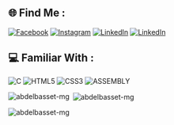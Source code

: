 ## 🌐 Find Me :
[![Facebook](https://img.shields.io/badge/Facebook-%231877F2.svg?logo=Facebook&logoColor=white)](https://www.facebook.com/AbdelbassetMg/) [![Instagram](https://img.shields.io/badge/Instagram-%23FD1D1D.svg?logo=Instagram&logoColor=white)](https://instagram.com/abdelbasset_mg) [![LinkedIn](https://img.shields.io/badge/LinkedIn-%230077B5.svg?logo=linkedin&logoColor=white)](https://www.linkedin.com/in/abdelbasset-meghraoui-4752a01b7/)
[![LinkedIn](https://img.shields.io/badge/Behance-%230067ff.svg?logo=behance&logoColor=white)](https://www.linkedin.com/in/abdelbasset-meghraoui-4752a01b7/)

## 💻 Familiar With :
![C](https://img.shields.io/badge/c-%2300599C.svg?style=flat&logo=c&logoColor=white)  ![HTML5](https://img.shields.io/badge/html5-%23E34F26.svg?style=flat&logo=html5&logoColor=white) ![CSS3](https://img.shields.io/badge/css3-%231572B6.svg?style=flat&logo=css3&logoColor=white) ![ASSEMBLY](https://img.shields.io/badge/Assembly-x86-%231572B6.svg?style=flat&logo=asm&logoColor=white)

<p><img align="left" src="https://github-readme-stats.vercel.app/api/top-langs?username=abdelbasset-mg&show_icons=true&locale=en&layout=compact" alt="abdelbasset-mg" /></p>
<p>&nbsp;<img align="center" src="https://github-readme-stats.vercel.app/api?username=abdelbasset-mg&show_icons=true&locale=en" alt="abdelbasset-mg" /></p>
<p><img align="center" src="https://github-readme-streak-stats.herokuapp.com/?user=abdelbasset-mg&" alt="abdelbasset-mg" /></p>
<!---
abdelbasset-mg/abdelbasset-mg is a ✨ special ✨ repository because its `README.md` (this file) appears on your GitHub profile.
You can click the Preview link to take a look at your changes.
--->
